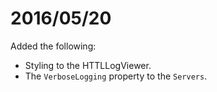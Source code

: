 # 2016/05/20 
Added the following:
* Styling to the HTTLLogViewer.
* The `VerboseLogging` property to the `Servers`.

